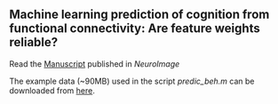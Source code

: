 ## Machine learning prediction of cognition from functional connectivity: Are feature weights reliable?
Read the [Manuscript](https://www.sciencedirect.com/science/article/pii/S1053811921009216) published in *NeuroImage*

The example data (~90MB) used in the script *predic_beh.m* can be downloaded from [here](https://drive.google.com/file/d/1zVrgAn2aaNoPP0zMbqOrwmft40jNTPBM/view?usp=sharing). 
